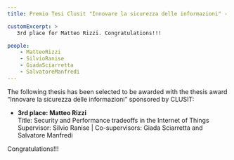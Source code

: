 ```yaml
---
title: Premio Tesi Clusit "Innovare la sicurezza delle informazioni" - 17a Edizione

customExcerpt: >
   3rd place for Matteo Rizzi. Congratulations!!!

people:
    - MatteoRizzi
    - SilvioRanise
    - GiadaSciarretta 
    - SalvatoreManfredi
---
```


The following thesis has been selected to be awarded with the thesis award “Innovare la sicurezza delle informazioni” sponsored by CLUSIT:

- **3rd place: Matteo Rizzi**<br />
  Title: Security and Performance tradeoffs in the Internet of Things<br />
  Supervisor: Silvio Ranise | Co-supervisors: Giada Sciarretta and Salvatore Manfredi<br />

Congratulations!!!

